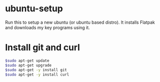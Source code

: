 # ubuntu-setup
Run this to setup a new ubuntu (or ubuntu based distro). It installs Flatpak and downloads my key programs using it.


# Install git and curl

```sh
$sudo apt-get update
$sudo apt-get upgrade
$sudo apt-get -y install git
$sudo apt-get -y install curl
```


